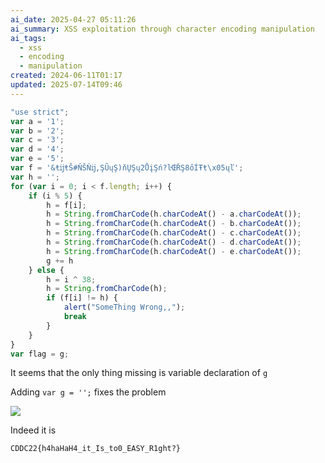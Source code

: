 ```yaml
---
ai_date: 2025-04-27 05:11:26
ai_summary: XSS exploitation through character encoding manipulation
ai_tags:
  - xss
  - encoding
  - manipulation
created: 2024-06-11T01:17
updated: 2025-07-14T09:46
---
```


```js
"use strict";
var a = '1';
var b = '2';
var c = '3';
var d = '4';
var e = '5';
var f = '&ŧĳŧŠ#ŇŠŇĳ,ŞŨųŞ)ňŲŞų2ŮįŞń?ŀŒŘŞ8őİŦŧ\x05ųľ';
var h = '';
for (var i = 0; i < f.length; i++) {
    if (i % 5) {
        h = f[i];
        h = String.fromCharCode(h.charCodeAt() - a.charCodeAt());
        h = String.fromCharCode(h.charCodeAt() - b.charCodeAt());
        h = String.fromCharCode(h.charCodeAt() - c.charCodeAt());
        h = String.fromCharCode(h.charCodeAt() - d.charCodeAt());
        h = String.fromCharCode(h.charCodeAt() - e.charCodeAt());
        g += h
    } else {
        h = i ^ 38;
        h = String.fromCharCode(h);
        if (f[i] != h) {
            alert("SomeThing Wrong,,");
            break
        }
    }
}
var flag = g;
```

It seems that the only thing missing is variable declaration of `g`

Adding `var g = '';` fixes the problem

![](https://res.cloudinary.com/kumonochisanaka/image/upload/v1718083520/2024/06/c6b6b9f73806b24be67d7ff72326a48c.png)

Indeed it is

```flag
CDDC22{h4haHaH4_it_Is_to0_EASY_R1ght?}
```